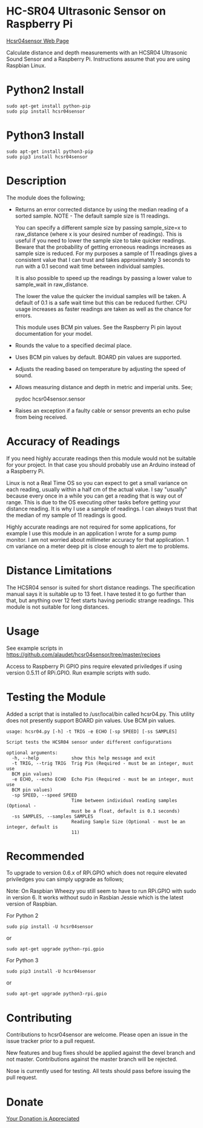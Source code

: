 HC-SR04 Ultrasonic Sensor on Raspberry Pi
=========================================


[Hcsr04sensor Web Page](https://www.linuxnorth.org/hcsr04sensor)


Calculate distance and depth measurements with an HCSR04 Ultrasonic Sound Sensor and a Raspberry Pi. Instructions assume that you are using Raspbian Linux.


Python2 Install
===============


    sudo apt-get install python-pip
    sudo pip install hcsr04sensor


Python3 Install
===============

    sudo apt-get install python3-pip
    sudo pip3 install hcsr04sensor


Description
===========
The module does the following;

* Returns an error corrected distance by using the median reading of a sorted
  sample. NOTE - The default sample size is 11 readings.  

  You can specify a
  different sample size by passing sample_size=x  to raw_distance (where x is your desired
  number of readings).  This is useful if you need to lower the sample size to take
  quicker readings.  Beware that the probability of getting erroneous readings
  increases as sample size is reduced.  For my purposes a sample of 11 readings gives a consistent
  value that I can trust and takes approximately 3 seconds to run with a 0.1
  second wait time between individual samples.

  It is also possible to speed up the readings by passing a lower value to
  sample_wait in raw_distance.   

  The lower the value the quicker the invidual
  samples will be taken.  A default of 0.1 is a safe wait time but this can be
  reduced further.  CPU usage increases as faster readings are taken as well as
  the chance for errors.
  
  This module uses BCM pin values.  See the Raspberry Pi pin layout documentation for your model.

* Rounds the value to a specified decimal place.

* Uses BCM pin values by default.  BOARD pin values are supported.

* Adjusts the reading based on temperature by adjusting the speed of sound.

* Allows measuring distance and depth in metric and imperial units.  See;

    pydoc hcsr04sensor.sensor

* Raises an exception if a faulty cable or sensor prevents an echo pulse from being received.

Accuracy of Readings
====================

If you need highly accurate readings then this module would not be suitable for your project.  In that case you should probably use an Arduino instead of a Raspberry Pi.

Linux is not a Real Time OS so you can expect to get a small variance on each reading, usually within a half cm of the actual value.  I say "usually" because every once in a while you can get a reading that is way out of range.  This is due to the OS executing other tasks before getting your distance reading.  It is why I use a sample of readings.  I can always trust that the median of my sample of 11 readings is good.

Highly accurate readings are not required for some applications, for example I use this module in an application I wrote for a sump pump monitor.  I am not worried about millimeter accuracy for that application.  1 cm variance on a meter deep pit is close enough to alert me to problems.


Distance Limitations
====================

The HCSR04 sensor is suited for short distance readings.  The specification manual says it is suitable up to 13 feet.  I have tested it to go further than that, but anything over 12 feet starts having periodic strange readings.
This module is not suitable for long distances. 


Usage
=====

See example scripts in https://github.com/alaudet/hcsr04sensor/tree/master/recipes

Access to Raspberry Pi GPIO pins require elevated priviledges if using version 0.5.11 of RPi.GPIO.  Run example
scripts with sudo.

Testing the Module
==================

Added a script that is installed to /usr/local/bin called hcsr04.py.
This utility does not presently support BOARD pin values.  Use BCM pin values.

    usage: hcsr04.py [-h] -t TRIG -e ECHO [-sp SPEED] [-ss SAMPLES]

    Script tests the HCSR04 sensor under different configurations

    optional arguments:
      -h, --help            show this help message and exit
      -t TRIG, --trig TRIG  Trig Pin (Required - must be an integer, must use
      BCM pin values)
      -e ECHO, --echo ECHO  Echo Pin (Required - must be an integer, must use
      BCM pin values)
      -sp SPEED, --speed SPEED
                            Time between individual reading samples (Optional -
                            must be a float, default is 0.1 seconds)
      -ss SAMPLES, --samples SAMPLES
                            Reading Sample Size (Optional - must be an integer, default is
                            11)


Recommended
===========

To upgrade to version 0.6.x of RPi.GPIO which does not require elevated priviledges you can simply upgrade as follows;

Note: On Raspbian Wheezy you still seem to have to run RPi.GPIO with sudo in version 6.  It works without sudo in 
Rasbian Jessie which is the latest version of Raspbian.

For Python 2

    sudo pip install -U hcsr04sensor

or

    sudo apt-get upgrade python-rpi.gpio




For Python 3

    sudo pip3 install -U hcsr04sensor

or

    sudo apt-get upgrade python3-rpi.gpio

Contributing
============

Contributions to hcsr04sensor are welcome.  Please open an issue in the issue
tracker prior to a pull request.

New features and bug fixes should be applied against the devel branch and not master. Contributions against the master branch will be rejected.

Nose is currently used for testing.  All tests should pass before issuing
the pull request.


Donate
======

[Your Donation is Appreciated](https://www.linuxnorth.org/donate/)


